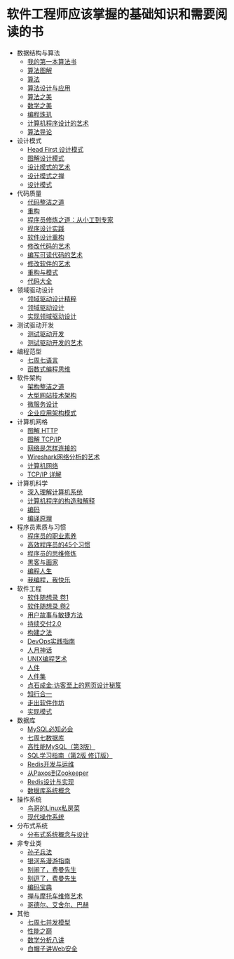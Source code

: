 # 软件工程师应该掌握的基础知识和需要阅读的书

- 数据结构与算法
  - [ 我的第一本算法书](https://book.douban.com/subject/30357170/)
  - [ 算法图解](https://book.douban.com/subject/26979890/)
  - [ 算法](https://book.douban.com/subject/19952400/)
  - [ 算法设计与应用](https://book.douban.com/subject/27204953/)
  - [ 算法之美](https://book.douban.com/subject/30155731/)
  - [ 数学之美](https://book.douban.com/subject/10750155/)
  - [ 编程珠玑](https://book.douban.com/subject/26302533/)
  - [ 计算机程序设计的艺术](https://book.douban.com/subject/1130500/)
  - [ 算法导论](https://book.douban.com/subject/20432061/)
- 设计模式
  - [ Head First 设计模式](https://book.douban.com/subject/2243615/)
  - [ 图解设计模式](https://book.douban.com/subject/26933281/)
  - [ 设计模式的艺术](https://book.douban.com/subject/20493657/)
  - [ 设计模式之禅](https://book.douban.com/subject/25843319/)
  - [ 设计模式](https://book.douban.com/subject/1052241/)
- 代码质量
  - [ 代码整洁之道](https://book.douban.com/subject/4199741/)
  - [ 重构](https://book.douban.com/subject/4262627/)
  - [ 程序员修炼之道：从小工到专家](https://book.douban.com/subject/5387402/)
  - [ 程序设计实践](https://book.douban.com/subject/1173548/)
  - [ 软件设计重构](https://book.douban.com/subject/26854236/)
  - [ 修改代码的艺术](https://book.douban.com/subject/2248759/)
  - [ 编写可读代码的艺术](https://book.douban.com/subject/10797189/)
  - [ 修改软件的艺术](https://book.douban.com/subject/27151925/)
  - [ 重构与模式](https://book.douban.com/subject/20393327/)
  - [ 代码大全](https://book.douban.com/subject/1477390/)
- 领域驱动设计
  - [ 领域驱动设计精粹](https://book.douban.com/subject/30333944/)
  - [ 领域驱动设计](https://book.douban.com/subject/26819666/)
  - [ 实现领域驱动设计](https://book.douban.com/subject/25844633/)
- 测试驱动开发
  - [ 测试驱动开发](https://book.douban.com/subject/1230036/)
  - [ 测试驱动开发的艺术](https://book.douban.com/subject/5326182/)
- 编程范型
  - [ 七周七语言](https://book.douban.com/subject/10555435/)
  - [ 函数式编程思维](https://book.douban.com/subject/26587213/)
- 软件架构
  - [ 架构整洁之道](https://book.douban.com/subject/30333919/)
  - [ 大型网站技术架构](https://book.douban.com/subject/25723064/)
  - [ 微服务设计 ](https://book.douban.com/subject/26772677/)
  - [ 企业应用架构模式](https://book.douban.com/subject/4826290/)
- 计算机网格
  - [ 图解 HTTP](https://book.douban.com/subject/25863515/)
  - [ 图解 TCP/IP](https://book.douban.com/subject/24737674/)
  - [ 网络是怎样连接的](https://book.douban.com/subject/26941639/)
  - [ Wireshark网络分析的艺术](https://book.douban.com/subject/26710788/)
  - [ 计算机网络](https://book.douban.com/subject/10510747/)
  - [ TCP/IP 详解](https://book.douban.com/subject/1088054/)
- 计算机科学
  - [ 深入理解计算机系统](https://book.douban.com/subject/1230413/)
  - [ 计算机程序的构造和解释](https://book.douban.com/subject/1148282/)
  - [ 编码](https://book.douban.com/subject/4822685/)
  - [ 编译原理](https://book.douban.com/subject/3296317/)
- 程序员素质与习惯
  - [ 程序员的职业素养](https://book.douban.com/subject/11614538/)
  - [ 高效程序员的45个习惯](https://book.douban.com/subject/4164024/)
  - [ 程序员的思维修炼](https://book.douban.com/subject/5372651/)
  - [ 黑客与画家](https://book.douban.com/subject/6021440/)
  - [ 编程人生](https://book.douban.com/subject/5355285/)
  - [ 我编程，我快乐](https://book.douban.com/subject/4923179/)
- 软件工程
  - [ 软件随想录 卷1](https://book.douban.com/subject/26366419/)
  - [ 软件随想录 卷2](https://book.douban.com/subject/26366425/)
  - [ 用户故事与敏捷方法](https://book.douban.com/subject/4743056/)
  - [ 持续交付2.0](https://book.douban.com/subject/30419555/)
  - [ 构建之法](https://book.douban.com/subject/27069503/)
  - [ DevOps实践指南](https://book.douban.com/subject/30186150/)
  - [ 人月神话](https://book.douban.com/subject/1102259/)
  - [ UNIX编程艺术](https://book.douban.com/subject/1467587/)
  - [ 人件](https://book.douban.com/subject/25956450/)
  - [ 人件集](https://book.douban.com/subject/6896041/)
  - [ 点石成金:访客至上的网页设计秘笈](https://book.douban.com/subject/1827702/)
  - [ 知行合一](https://book.douban.com/subject/27198206/)
  - [ 走出软件作坊](https://book.douban.com/subject/3319935/)
  - [ 实现模式](https://book.douban.com/subject/20415000/)
- 数据库
  - [ MySQL必知必会](https://book.douban.com/subject/3354490/)
  - [ 七周七数据库](https://book.douban.com/subject/24737847/)
  - [ 高性能MySQL（第3版）](https://book.douban.com/subject/23008813/)
  - [ SQL学习指南（第2版 修订版） ](https://book.douban.com/subject/26579980/)
  - [ Redis开发与运维](https://book.douban.com/subject/26971561/)
  - [ 从Paxos到Zookeeper](https://book.douban.com/subject/26292004/)
  - [ Redis设计与实现](https://book.douban.com/subject/25900156/)
  - [ 数据库系统概念](https://book.douban.com/subject/1929984/)
- 操作系统
  - [ 鸟哥的Linux私房菜](https://book.douban.com/subject/4889838/)
  - [ 现代操作系统](https://book.douban.com/subject/27096665/)
- 分布式系统
  - [ 分布式系统概念与设计](https://book.douban.com/subject/21624776/)
- 非专业类
  - [ 孙子兵法](https://book.douban.com/subject/1949420/)
  - [ 银河系漫游指南](https://book.douban.com/subject/1394364/)
  - [ 别闹了，费曼先生](https://book.douban.com/subject/1037602/)
  - [ 别逗了，费曼先生](https://book.douban.com/subject/1391772/)
  - [ 编码宝典](https://book.douban.com/subject/27077159/)
  - [ 禅与摩托车维修艺术](https://book.douban.com/subject/6811366/)
  - [ 哥德尔、艾舍尔、巴赫](https://book.douban.com/subject/1291204/)
- 其他
  - [ 七周七并发模型](https://book.douban.com/subject/26337939/)
  - [ 性能之巅](https://book.douban.com/subject/26586598/)
  - [ 数学分析八讲](https://book.douban.com/subject/4825571/)
  - [ 白帽子讲Web安全](https://book.douban.com/subject/25910557/)